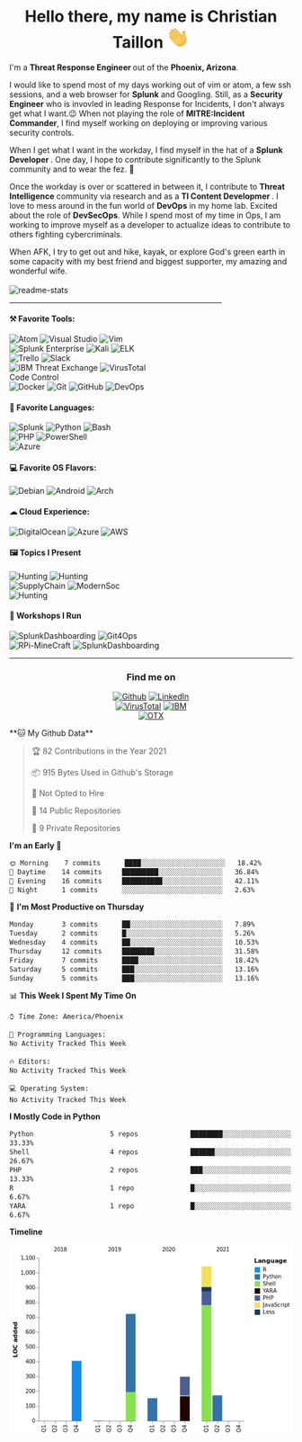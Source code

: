 <h1 align = "center"> Hello there, my name is Christian Taillon  <img src="https://github.com/christian-taillon/christian-taillon/blob/main/images/waving_hand.gif" width="40px"></h1>

I'm a <b> Threat Response Engineer </b>  out of the <b>Phoenix, Arizona</b>.

I would like to spend most of my days working out of vim or atom, a few ssh sessions, and a web browser for <b>Splunk</b> and Googling. Still, as a <b>Security Engineer</b> who is invovled in leading Response for Incidents, I don't always get what I want.😉 When not playing the role of <b>MITRE:Incident Commander</b>, I find myself working on deploying or improving various security controls.

When I get what I want in the workday, I find myself in the hat of a <b>Splunk Developer </b>. One day, I hope to contribute significantly to the Splunk community and to wear the fez. 🙏

Once the workday is over or scattered in between it, I contribute to <b>Threat Intelligence</b> community via research and as a <b> TI Content Developmer </b>. I love to mess around in the fun world of <b>DevOps</b> in my home lab. Excited about the role of <b>DevSecOps</b>. While I spend most of my time in Ops, I am working to improve myself as a developer to actualize ideas to contribute to others fighting cybercriminals.

When AFK, I try to get out and hike, kayak, or explore God's green earth in some capacity with my best friend and biggest supporter, my amazing and wonderful wife. </br> </br>
<a target="_blank"><img alt="readme-stats" src="https://github-readme-stats.vercel.app/api?username=christian-taillon&show_icons=true&theme=vue-dark"/></a>
<hr style="width:75%;text-align:center">
<h4>⚒ Favorite Tools:</h3>
<p  >
<a target="_blank"><img alt="Atom" src="https://img.shields.io/badge/Atom-15FF70?logo=atom&logoColor=white&style=flat"/></a>
<a target="_blank"><img alt="Visual Studio" src="https://img.shields.io/badge/Visual%20Studio-white?logo=visual-studio&style=flat&logoColor=purple"/></a>
<a target="_blank"><img alt="Vim" src="https://img.shields.io/badge/Vim-00AB42?logo=vim&logoColor=white&style=flat"/></a> </br>
<a target="_blank"><img alt="Splunk Enterprise" src="https://img.shields.io/badge/Splunk%20ES-FF375F?logo=splunk&logoColor=white&style=flat"/></a>
<a target="_blank"><img alt="Kali" src="https://img.shields.io/badge/Katoolin-000911?logo=kali-linux&logoColor=white&style=flat"/></a>
<a target="_blank"><img alt="ELK" src="https://img.shields.io/badge/ELK-white?logo=elastic&logoColor=pink&style=flat"/></a> </br>
<a target="_blank"><img alt="Trello" src="https://img.shields.io/badge/Trello-white?logo=trello&logoColor=blue&style=flat"/></a>
<a target="_blank"><img alt="Slack" src="https://img.shields.io/badge/Slack-purple?logo=slack&logoColor=yellow&style=flat"/></a> </br>
<a target="_blank"><img alt="IBM Threat Exchange" src="https://img.shields.io/badge/XForce-004BA8?logo=IBM&logoColor=white&style=flat"/></a>
<a target="_blank"><img alt="VirusTotal" src="https://img.shields.io/badge/VirusTotal%20Graphs-white?logo=virustotal&logoColor=blue&style=flat"/></a>  </br>
Code Control </br>
<a target="_blank"><img alt="Docker" src="https://img.shields.io/badge/Docker-white?logo=docker&logoColor=1793D1&style=flat"/></a>
<a target="_blank"><img alt="Git" src="https://img.shields.io/badge/Git-black?logo=git&style=flat"/></a>
<a target="_blank"><img alt="GitHub" src="https://img.shields.io/badge/GitHub-%2312100E?logo=GitHub&style=flat"/></a>
<a target="_blank"><img alt="DevOps" src="https://img.shields.io/badge/Azure%20DevOps-white?logo=azure-devops&logoColor=blue&style=flat"/></a>
</p>
<h4>📄 Favorite Languages:</h3>
<p  >
<a target="_blank"><img alt="Splunk" src="https://img.shields.io/badge/-Splunk-FF375F?logo=splunk&logoColor=white&style=flat"/></a>
<a target="_blank"><img alt="Python" src="https://img.shields.io/badge/Python-1793D1?logo=python&style=flat&logoColor=yellow"/></a>
<a target="_blank"><img alt="Bash" src="https://img.shields.io/badge/Bash-1E2742?logo=gnu-bash&style=flat&logoColor=white"/></a> </br>
<a target="_blank"><img alt="PHP" src="https://img.shields.io/badge/php-7B99EE?logo=php&style=flat&logoColor=white"/></a>
<a target="_blank"><img alt="PowerShell" src="https://img.shields.io/badge/PowerShell-0082FF?logo=powershell&style=flat&logoColor=white"/></a> </br>
<a target="_blank"><img alt="Azure" src="https://github-readme-stats.vercel.app/api/top-langs/?username=christian-taillon&layout=compact&theme=vue-dark"/></a>
</p>
<p>
<h4> 💻 Favorite OS Flavors: </h3>
<p  >
<a target="_blank"><img alt="Debian" src="https://img.shields.io/badge/Debian-white?logo=Debian&logoColor=red&style=flat"/></a>
<a target="_blank"><img alt="Android" src="https://img.shields.io/badge/Android-3DDC84?logo=android&logoColor=white&style=flat"/></a>
<a target="_blank"><img alt="Arch" src="https://img.shields.io/badge/Arch%20Linux-1793D1?logo=arch-linux&logoColor=white&style=flat"/></a>
</p>
<p>
<h4>☁ Cloud Experience: </h3>
<p>
<a target="_blank"><img alt="DigitalOcean" src="https://img.shields.io/badge/DigitalOcean-white?logo=digitalocean&logoColor=blue&style=flat"/></a>
<a target="_blank"><img alt="Azure" src="https://img.shields.io/badge/Azure-white?logo=microsoft-azure&logoColor=blue&style=flat"/></a>
<a target="_blank"><img alt="AWS" src="https://img.shields.io/badge/AWS-orange ?logo=amazon-aws&logoColor=black&style=flat"/></a>
</p>
<h4> ‍🖼️ Topics I Present </h4>
<p>
<a target="_blank"><img alt="Hunting" src="https://img.shields.io/badge/-🐺%20Threat%20Hunting%20Effectively%20-orange?logo=&logoColor=white&style=flat"/></a>
<a target="_blank"><img alt="Hunting" src="https://img.shields.io/badge/-📈%20Threat%20Intelligence:Make%20Data%20Work%20for%20You-yellow?logo=&logoColor=white&style=flat"/></a> </br>
<a target="_blank"><img alt="SupplyChain" src="https://img.shields.io/badge/-🗡️Supply%20Chain%20Attacks:%20OpenSource-red?logo=&logoColor=white&style=flat"/></a>
<a target="_blank"><img alt="ModernSoc" src="https://img.shields.io/badge/-📟%20Modernizing%20The%20SOC-purple?logo=&logoColor=white&style=flat"/></a> </br>
<a target="_blank"><img alt="Hunting" src="https://img.shields.io/badge/-📱%20SIEM:%20Centralizing%20SecOps-blue?logo=&logoColor=white&style=flat"/></a>
</p>
<h4> 🧰 Workshops I Run</h4>
<p>
<a target="_blank"><img alt="SplunkDashboarding" src="https://img.shields.io/badge/-📊%20Splunk%20Advanced%20Dashboard%20Design-green?logo=&logoColor=white&style=flat"/></a>
<a target="_blank"><img alt="Git4Ops" src="https://img.shields.io/badge/-%20Git4Ops-black?logo=github&logoColor=white&style=flat"/></a> </br>
<a target="_blank"><img alt="RPi-MineCraft" src="https://img.shields.io/badge/-🥧%20Raspbery%20Pi%20Scripting%20Minecraft:%20Python-pink?logo=&logoColor=white&style=flat"/></a>
<a target="_blank"><img alt="SplunkDashboarding" src="https://img.shields.io/badge/-🔍%20Memory%20Forensics:%20Vollatility-gray?logo=&logoColor=white&style=flat"/></a>
</p>
<hr style="width:100%;text-align:center">

<div style="text-align: center">
<h3 style="text-align:center">Find me on</h3>
<p style="text-align:center"> <a href="https://github.com/christian-taillon" target="_blank"><img alt="Github"
src="https://img.shields.io/badge/GitHub-black?&style=flat&logo=Github&logoColor=white" /></a>
<a href="https://www.linkedin.com/in/christiantaillon/" target="_blank"><img alt="LinkedIn"
src="https://img.shields.io/badge/Linkedin-white?&style=flat&logo=linkedin&logoColor=blue" /></a> <br></a>
<a href="https://www.virustotal.com/gui/user/christianblueteam/graphs" target="_blank"><img alt="VirusTotal"
src="https://img.shields.io/badge/VirusTotal-white?&style=flat&logo=virustotal&logoColor=blue" /></a>
<a href="https://exchange.xforce.ibmcloud.com/user/me/aboutme" target="_blank"><img alt="IBM"
src="https://img.shields.io/badge/XForce-004BA8?&style=flat&logo=ibm&logoColor=white" /></a> <br></a>
<a href="https://otx.alienvault.com/user/tufteam67/pulses" target="_blank"><img alt="OTX"
src="https://img.shields.io/badge/OpenThreatExchange-black?&style=flat&logo=atom&logoColor=white" /></a> <br></a>
</p>
 </div>
<!--START_SECTION:waka-->
**🐱 My Github Data** 

> 🏆 82 Contributions in the Year 2021
 > 
> 📦 915 Bytes Used in Github's Storage 
 > 
> 🚫 Not Opted to Hire
 > 
> 📜 14 Public Repositories 
 > 
> 🔑 9 Private Repositories  
 > 
**I'm an Early 🐤** 

```text
🌞 Morning    7 commits      ████░░░░░░░░░░░░░░░░░░░░░   18.42% 
🌆 Daytime    14 commits     █████████░░░░░░░░░░░░░░░░   36.84% 
🌃 Evening    16 commits     ██████████░░░░░░░░░░░░░░░   42.11% 
🌙 Night      1 commits      ░░░░░░░░░░░░░░░░░░░░░░░░░   2.63%

```
📅 **I'm Most Productive on Thursday** 

```text
Monday       3 commits      ██░░░░░░░░░░░░░░░░░░░░░░░   7.89% 
Tuesday      2 commits      █░░░░░░░░░░░░░░░░░░░░░░░░   5.26% 
Wednesday    4 commits      ██░░░░░░░░░░░░░░░░░░░░░░░   10.53% 
Thursday     12 commits     ████████░░░░░░░░░░░░░░░░░   31.58% 
Friday       7 commits      ████░░░░░░░░░░░░░░░░░░░░░   18.42% 
Saturday     5 commits      ███░░░░░░░░░░░░░░░░░░░░░░   13.16% 
Sunday       5 commits      ███░░░░░░░░░░░░░░░░░░░░░░   13.16%

```


📊 **This Week I Spent My Time On** 

```text
⌚︎ Time Zone: America/Phoenix

💬 Programming Languages: 
No Activity Tracked This Week

🔥 Editors: 
No Activity Tracked This Week

💻 Operating System: 
No Activity Tracked This Week

```

**I Mostly Code in Python** 

```text
Python                   5 repos             ████████░░░░░░░░░░░░░░░░░   33.33% 
Shell                    4 repos             ██████░░░░░░░░░░░░░░░░░░░   26.67% 
PHP                      2 repos             ███░░░░░░░░░░░░░░░░░░░░░░   13.33% 
R                        1 repo              █░░░░░░░░░░░░░░░░░░░░░░░░   6.67% 
YARA                     1 repo              █░░░░░░░░░░░░░░░░░░░░░░░░   6.67%

```


**Timeline**

![Chart not found](https://raw.githubusercontent.com/christian-taillon/christian-taillon/main/charts/bar_graph.png) 


<!--END_SECTION:waka-->
